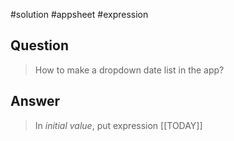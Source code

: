 #solution #appsheet #expression 

## Question

> How to make a dropdown date list in the app?

## Answer

> In _initial value_, put expression [[TODAY]]
> 